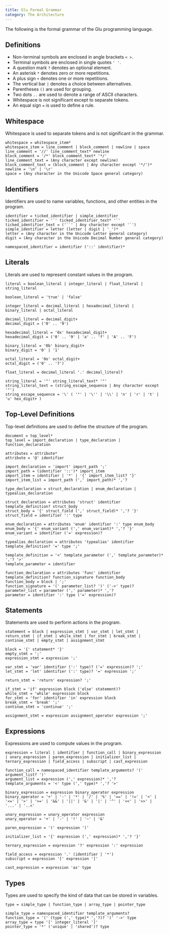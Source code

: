 ```yaml
---
title: Glu Formal Grammar
category: The Architecture
---
```


The following is the formal grammar of the Glu programming language.

## Definitions

- Non-terminal symbols are enclosed in angle brackets `< >`.
- Terminal symbols are enclosed in single quotes `' '`.
- A question mark `?` denotes an optional element.
- An asterisk `*` denotes zero or more repetitions.
- A plus sign `+` denotes one or more repetitions.
- The vertical bar `|` denotes a choice between alternatives.
- Parentheses `()` are used for grouping.
- Two dots `..` are used to denote a range of ASCII characters.
- Whitespace is not significant except to separate tokens.
- An equal sign `=` is used to define a rule.

## Whitespace

Whitespace is used to separate tokens and is not significant in the grammar.

```
whitespace = whitespace_item*
whitespace_item = line_comment | block_comment | newline | space
line_comment = '//' line_comment_text* newline
block_comment = '/*' block_comment_text* '*/'
line_comment_text = (Any character except newline)
block_comment_text = (block_comment | Any character except '*/')*
newline = '\n' | '\r'
space = (Any character in the Unicode Space general category)
```

## Identifiers

Identifiers are used to name variables, functions, and other entities in the program.

```
identifier = ticked_identifier | simple_identifier
ticked_identifier = '`' ticked_identifier_text* '`'
ticked_identifier_text = ('``' | Any character except '`')
simple_identifier = letter (letter | digit | '_')*
letter = (Any character in the Unicode Letter general category)
digit = (Any character in the Unicode Decimal Number general category)

namespaced_identifier = identifier ('::' identifier)*
```

## Literals

Literals are used to represent constant values in the program.

```
literal = boolean_literal | integer_literal | float_literal | string_literal

boolean_literal = 'true' | 'false'

integer_literal = decimal_literal | hexadecimal_literal | binary_literal | octal_literal

decimal_literal = decimal_digit+
decimal_digit = ('0' .. '9')

hexadecimal_literal = '0x' hexadecimal_digit+
hexadecimal_digit = ('0' .. '9' | 'a' .. 'f' | 'A' .. 'F')

binary_literal = '0b' binary_digit+
binary_digit = '0' | '1'

octal_literal = '0o' octal_digit+
octal_digit = ('0' .. '7')

float_literal = decimal_literal '.' decimal_literal?

string_literal = '"' string_literal_text* '"'
string_literal_text = (string_escape_sequence | Any character except '"')
string_escape_sequence = '\' ( '"' | '\'' | '\\' | 'n' | 'r' | 't' | 'u' hex_digit+ )
```

## Top-Level Definitions

Top-level definitions are used to define the structure of the program.

```
document = top_level*
top_level = import_declaration | type_declaration | function_declaration

attributes = attribute*
attribute = '@' identifier

import_declaration = 'import' import_path ';'
import_path = (identifier '::')* import_item
import_item = identifier | '*' | '{' import_item_list? '}'
import_item_list = import_path (',' import_path)* ','?

type_declaration = struct_declaration | enum_declaration | typealias_declaration

struct_declaration = attributes 'struct' identifier template_definition? struct_body
struct_body = '{' struct_field (',' struct_field)* ','? '}'
struct_field = identifier ':' type

enum_declaration = attributes 'enum' identifier ':' type enum_body
enum_body = '{' enum_variant (',' enum_variant)* ','? '}'
enum_variant = identifier ('=' expression)?

typealias_declaration = attributes 'typealias' identifier template_definition? '=' type ';'

template_definition = '<' template_parameter (',' template_parameter)* ','? '>'
template_parameter = identifier

function_declaration = attributes 'func' identifier template_definition? function_signature function_body
function_body = block | ';'
function_signature = '(' parameter_list? ')' ('->' type)?
parameter_list = parameter (',' parameter)* ','?
parameter = identifier ':' type ('=' expression)?
```

## Statements

Statements are used to perform actions in the program.

```
statement = block | expression_stmt | var_stmt | let_stmt | return_stmt | if_stmt | while_stmt | for_stmt | break_stmt | continue_stmt | empty_stmt | assignment_stmt

block = '{' statement* '}'
empty_stmt = ';'
expression_stmt = expression ';'

var_stmt = 'var' identifier (':' type)? ('=' expression)? ';'
let_stmt = 'let' identifier (':' type)? '=' expression ';'

return_stmt = 'return' expression? ';'

if_stmt = 'if' expression block ('else' statement)?
while_stmt = 'while' expression block
for_stmt = 'for' identifier 'in' expression block
break_stmt = 'break' ';'
continue_stmt = 'continue' ';'

assignment_stmt = expression assignment_operator expression ';'
```

## Expressions

Expressions are used to compute values in the program.

```
expression = literal | identifier | function_call | binary_expression | unary_expression | paren_expression | initializer_list | ternary_expression | field_access | subscript | cast_expression

function_call = namespaced_identifier template_arguments? '(' argument_list? ')'
argument_list = expression (',' expression)* ','?
template_arguments = '<' type (',' type)* ','? '>'

binary_expression = expression binary_operator expression
binary_operator = '+' | '-' | '*' | '/' | '%' | '==' | '!=' | '<' | '<=' | '>' | '>=' | '&&' | '||' | '&' | '|' | '^' | '<<' | '>>' | '...' | '..<'

unary_expression = unary_operator expression
unary_operator = '+' | '-' | '!' | '~' | '&'

paren_expression = '(' expression ')'

initializer_list = '{' expression (',' expression)* ','? '}'

ternary_expression = expression '?' expression ':' expression

field_access = expression '.' (identifier | '*')
subscript = expression '[' expression ']'

cast_expression = expression 'as' type
```

## Types

Types are used to specify the kind of data that can be stored in variables.

```
type = simple_type | function_type | array_type | pointer_type

simple_type = namespaced_identifier template_arguments?
function_type = '(' (type (',' type)* ','?)? ')' '->' type
array_type = type '[' integer_literal ']'
pointer_type = '*' ('unique' | 'shared')? type
```
